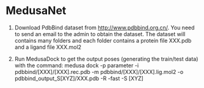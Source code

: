 # MedusaNet
1. Download PdbBind dataset from http://www.pdbbind.org.cn/. You need to send an email to the admin to obtain the dataset.
The dataset will contains many folders and each folder contains a protein file XXX.pdb and a ligand file XXX.mol2

2. Run MedusaDock to get the output poses (generating the train/test data) with the command:
medusa dock -p parameter -i pdbbind/[XXX]/[XXX].rec.pdb -m pdbbind/[XXX]/[XXX].lig.mol2 -o pdbbind_output_S[XYZ]/XXX.pdb -R -fast -S [XYZ]
